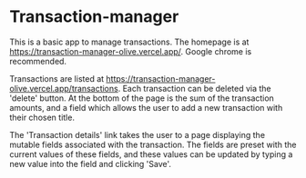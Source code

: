 # Transaction-manager

This is a basic app to manage transactions. The homepage is at https://transaction-manager-olive.vercel.app/. Google chrome is recommended.

Transactions are listed at https://transaction-manager-olive.vercel.app/transactions.
Each transaction can be deleted via the 'delete' button.
At the bottom of the page is the sum of the transaction amounts, and a field which allows the user to add a new transaction with their chosen title.

The 'Transaction details' link takes the user to a page displaying the mutable fields associated with the transaction. The fields are preset with the current values of these fields, and these values can be updated by typing a new value into the field and clicking 'Save'.
